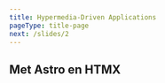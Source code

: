 ```yaml
---
title: Hypermedia-Driven Applications
pageType: title-page
next: /slides/2
---
```


## Met Astro en HTMX
